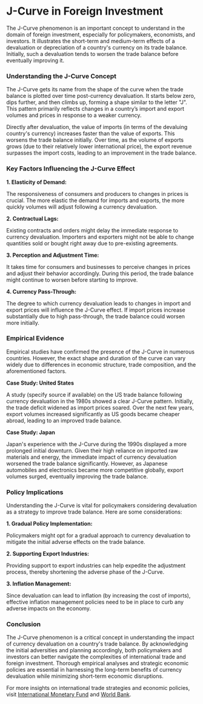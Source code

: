 # J-Curve in Foreign Investment

The J-Curve phenomenon is an important concept to understand in the domain of foreign investment, especially for policymakers, economists, and investors. It illustrates the short-term and medium-term effects of a devaluation or depreciation of a country's currency on its trade balance. Initially, such a devaluation tends to worsen the trade balance before eventually improving it. 

### Understanding the J-Curve Concept

The J-Curve gets its name from the shape of the curve when the trade balance is plotted over time post-currency devaluation. It starts below zero, dips further, and then climbs up, forming a shape similar to the letter "J". This pattern primarily reflects changes in a country’s import and export volumes and prices in response to a weaker currency. 

Directly after devaluation, the value of imports (in terms of the devaluing country's currency) increases faster than the value of exports. This worsens the trade balance initially. Over time, as the volume of exports grows (due to their relatively lower international price), the export revenue surpasses the import costs, leading to an improvement in the trade balance.

### Key Factors Influencing the J-Curve Effect

**1. Elasticity of Demand:**

The responsiveness of consumers and producers to changes in prices is crucial. The more elastic the demand for imports and exports, the more quickly volumes will adjust following a currency devaluation.

**2. Contractual Lags:**

Existing contracts and orders might delay the immediate response to currency devaluation. Importers and exporters might not be able to change quantities sold or bought right away due to pre-existing agreements.

**3. Perception and Adjustment Time:**

It takes time for consumers and businesses to perceive changes in prices and adjust their behavior accordingly. During this period, the trade balance might continue to worsen before starting to improve.

**4. Currency Pass-Through:**

The degree to which currency devaluation leads to changes in import and export prices will influence the J-Curve effect. If import prices increase substantially due to high pass-through, the trade balance could worsen more initially.

### Empirical Evidence 

Empirical studies have confirmed the presence of the J-Curve in numerous countries. However, the exact shape and duration of the curve can vary widely due to differences in economic structure, trade composition, and the aforementioned factors. 

**Case Study: United States**

A study (specify source if available) on the US trade balance following currency devaluation in the 1980s showed a clear J-Curve pattern. Initially, the trade deficit widened as import prices soared. Over the next few years, export volumes increased significantly as US goods became cheaper abroad, leading to an improved trade balance.

**Case Study: Japan**

Japan's experience with the J-Curve during the 1990s displayed a more prolonged initial downturn. Given their high reliance on imported raw materials and energy, the immediate impact of currency devaluation worsened the trade balance significantly. However, as Japanese automobiles and electronics became more competitive globally, export volumes surged, eventually improving the trade balance.

### Policy Implications 

Understanding the J-Curve is vital for policymakers considering devaluation as a strategy to improve trade balance. Here are some considerations:

**1. Gradual Policy Implementation:**

Policymakers might opt for a gradual approach to currency devaluation to mitigate the initial adverse effects on the trade balance.

**2. Supporting Export Industries:**

Providing support to export industries can help expedite the adjustment process, thereby shortening the adverse phase of the J-Curve.

**3. Inflation Management:**

Since devaluation can lead to inflation (by increasing the cost of imports), effective inflation management policies need to be in place to curb any adverse impacts on the economy.

### Conclusion

The J-Curve phenomenon is a critical concept in understanding the impact of currency devaluation on a country's trade balance. By acknowledging the initial adversities and planning accordingly, both policymakers and investors can better navigate the complexities of international trade and foreign investment. Thorough empirical analyses and strategic economic policies are essential in harnessing the long-term benefits of currency devaluation while minimizing short-term economic disruptions.

For more insights on international trade strategies and economic policies, visit [International Monetary Fund](https://www.imf.org) and [World Bank](https://www.worldbank.org).
